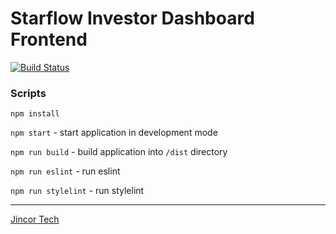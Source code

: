 # Starflow Investor Dashboard Frontend

[![Build Status](https://travis-ci.com/JincorTech/starflow-frontend-ico-dashboard.svg?token=zhVTspsPSE9j1Tuwzqe2&branch=master)](https://travis-ci.com/JincorTech/starflow-frontend-ico-dashboard)

### Scripts

``npm install``

``npm start`` - start application in development mode

``npm run build`` - build application into `/dist` directory

``npm run eslint`` - run eslint

``npm run stylelint`` - run stylelint

______________________________

[Jincor Tech](https://github.com/JincorTech)
